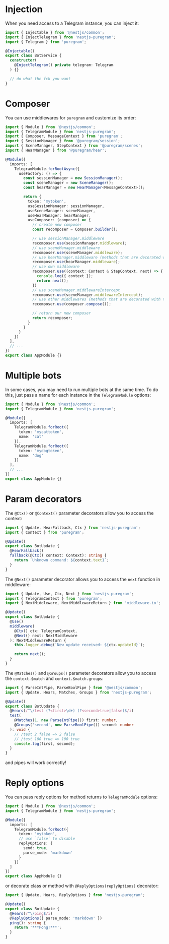 # Injection
When you need access to a Telegram instance, you can inject it:
```typescript
import { Injectable } from '@nestjs/common';
import { InjectTelegram } from 'nestjs-puregram';
import { Telegram } from 'puregram';

@Injectable()
export class BotService {
  constructor(
    @InjectTelegram() private telegram: Telegram
  ) {}

  // do what the fck you want
}
```

# Composer
You can use middlewares for `puregram` and customize its order:
```typescript
import { Module } from '@nestjs/common';
import { TelegramModule } from 'nestjs-puregram';
import { Composer, MessageContext } from 'puregram';
import { SessionManager } from '@puregram/session';
import { SceneManager, StepContext } from '@puregram/scenes';
import { HearManager } from '@puregram/hear';

@Module({
  imports: [
    TelegramModule.forRootAsync({
      useFactory: () => {
        const sessionManager = new SessionManager();
        const sceneManager = new SceneManager();
        const hearManager = new HearManager<MessageContext>();

        return {
          token: 'mytoken',
          useSessionManager: sessionManager,
          useSceneManager: sceneManager,
          useHearManager: hearManager,
          useComposer: (composer) => {
            // create new composer
            const recomposer = Composer.builder();

            // use sessionManager.middleware
            recomposer.use(sessionManager.middleware);
            // use sceneManager.middleware
            recomposer.use(sceneManager.middleware);
            // use hearManager.middleware (methods that are decorated with the `@Hears(...)` decorator will be called if you provide hearManager to `useHearManager` option)
            recomposer.use(hearManager.middleware);
            // use own middleware
            recomposer.use((context: Context & StepContext, next) => {
              console.log({ context });
              return next();
            })
            // use sceneManager.middlewareIntercept
            recomposer.use(sceneManager.middlewareIntercept);
            // use other middlewares (methods that are decorated with the `@On(...)`, `@Use(...)` and others)
            recomposer.use(composer.compose());

            // return our new composer
            return recomposer;
          }
        }
      }
    })
  ],
  // ...
})
export class AppModule {}
```

# Multiple bots
In some cases, you may need to run multiple bots at the same time. To do this, just pass a name for each instance in the `TelegramModule` options:
```typescript
import { Module } from '@nestjs/common';
import { TelegramModule } from 'nestjs-puregram';

@Module({
  imports: [
    TelegramModule.forRoot({
      token: 'mycattoken',
      name: 'cat'
    }),
    TelegramModule.forRoot({
      token: 'mydogtoken',
      name: 'dog'
    })
  ],
  // ...
})
export class AppModule {}
```

# Param decorators
The `@Ctx()` or `@Context()` parameter decorators allow you to access the context:
```typescript
import { Update, HearFallback, Ctx } from 'nestjs-puregram';
import { Context } from 'puregram';

@Update()
export class BotUpdate {
  @HearFallback()
  fallback(@Ctx() context: Context): string {
    return `Unknown command: ${context.text}`;
  }
}
```

The `@Next()` parameter decorator allows you to access the `next` function in middleware:
```typescript
import { Update, Use, Ctx, Next } from 'nestjs-puregram';
import { TelegramContext } from 'puregram';
import { NextMiddleware, NextMiddlewareReturn } from 'middleware-io';

@Update()
export class BotUpdate {
  @Use()
  middleware(
    @Ctx() ctx: TelegramContext,
    @Next() next: NextMiddleware
  ): NextMiddlewareReturn {
    this.logger.debug(`New update received: ${ctx.updateId}`);

    return next();
  }
}
```

The `@Matches()` and `@Groups()` parameter decorators allow you to access the `context.$match` and `context.$match.groups`:
```typescript
import { ParseIntPipe, ParseBoolPipe } from '@nestjs/common';
import { Update, Hears, Matches, Groups } from 'nestjs-puregram';

@Update()
export class BotUpdate {
  @Hears(/^\/test (?<first>\d+) (?<second>true|false)$/i)
  test(
    @Matches(1, new ParseIntPipe()) first: number,
    @Groups('second', new ParseBoolPipe()) second: number
  ): void {
    // /test 2 false => 2 false
    // /test 100 true => 100 true
    console.log(first, second);
  }
}
```
and pipes will work correctly!

# Reply options
You can pass reply options for method returns to `TelegramModule` options:
```typescript
import { Module } from '@nestjs/common';
import { TelegramModule } from 'nestjs-puregram';

@Module({
  imports: [
    TelegramModule.forRoot({
      token: 'mytoken',
      // use `false` to disable
      replyOptions: {
        send: true,
        parse_mode: 'markdown'
      }
    })
  ]
})
export class AppModule {}
```
or decorate class or method with `@ReplyOptions(replyOptions)` decorator:
```typescript
import { Update, Hears, ReplyOptions } from 'nestjs-puregram';

@Update()
export class BotUpdate {
  @Hears(/^\/ping$/i)
  @ReplyOptions({ parse_mode: 'markdown' })
  ping(): string {
    return '***Pong!***';
  }
}
```
